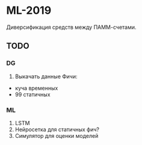 # ML-2019
Диверсификация средств между ПАММ-счетами.

## TODO

### DG
1) Выкачать данные
Фичи:
* куча временных
* 99 статичных

### ML
1) LSTM
2) Нейросетка для статичных фич?
2) Симулятор для оценки моделей
